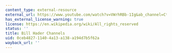 ```yaml
---
content_type: external-resource
external_url: https://www.youtube.com/watch?v=VWrhRBb-1Ig&ab_channel=CtrlShiftFace
has_external_license_warning: true
license: https://en.wikipedia.org/wiki/All_rights_reserved
status: ''
title: Bill Hader Channels
uid: 0ceb4827-1140-4a13-a138-a194d7b5f62a
wayback_url: ''
---
```

